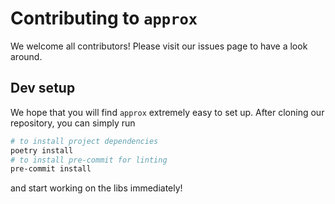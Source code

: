  # Contributing to `approx`

We welcome all contributors! Please visit our issues page to have a look around.


## Dev setup
We hope that you will find `approx` extremely easy to set up. After cloning our 
repository, you can simply run

```bash
# to install project dependencies
poetry install
# to install pre-commit for linting
pre-commit install 
```

and start working on the libs immediately!
